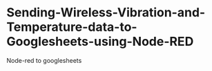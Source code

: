 # Sending-Wireless-Vibration-and-Temperature-data-to-Googlesheets-using-Node-RED
Node-red to googlesheets
